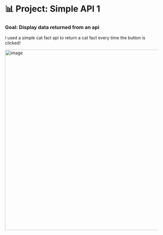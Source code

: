 # 📊 Project: Simple API 1

### Goal: Display data returned from an api

I used a simple cat fact api to return a cat fact every time the button is clicked!

<img width="596" alt="image" src="https://github.com/fjh321/SimpleAPI-1-FJH/assets/64885403/ee75b64b-e08f-4e66-8ca5-fb38a7a0ea97">
